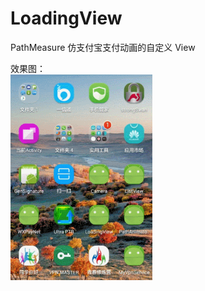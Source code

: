 # LoadingView
PathMeasure 仿支付宝支付动画的自定义 View

效果图：<br/>
<img src="https://github.com/xing16/LoadingView/raw/master/screenshot/GIF.gif" width="45%" alt="Sample App's Launch Screen">
